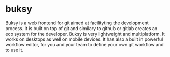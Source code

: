 # buksy
Buksy is a web frontend for git aimed at facilityting the development process.
It is built on top of git and similary to github or gitlab creates an eco system for the developer.
Buksy is very lightweight and multiplatform. It works on desktops as well on mobile devices.
It has also a built in powerful workflow editor, for you and your team to define your own git workflow and to use it.

